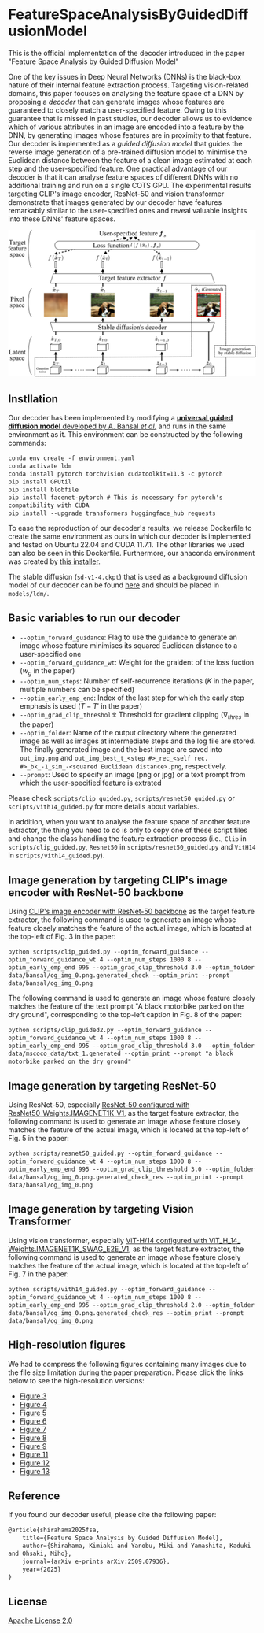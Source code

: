 # FeatureSpaceAnalysisByGuidedDiffusionModel
This is the official implementation of the decoder introduced in the paper "Feature Space Analysis by Guided Diffusion Model" 

One of the key issues in Deep Neural Networks (DNNs) is the black-box nature of their internal feature extraction process. Targeting vision-related domains, this paper focuses on analysing the feature space of a DNN by proposing a *decoder* that can generate images whose features are guaranteed to closely match a user-specified feature. Owing to this guarantee that is missed in past studies, our decoder allows us to evidence which of various attributes in an image are encoded into a feature by the DNN, by generating images whose features are in proximity to that feature. Our decoder is implemented as a *guided diffusion model* that guides the reverse image generation of a pre-trained diffusion model to minimise the Euclidean distance between the feature of a clean image estimated at each step and the user-specified feature. One practical advantage of our decoder is that it can analyse feature spaces of different DNNs with no additional training and run on a single COTS GPU. The experimental results targeting CLIP's image encoder, ResNet-50 and vision transformer demonstrate that images generated by our decoder have features remarkably similar to the user-specified ones and reveal valuable insights into these DNNs' feature spaces.

<img width="800" src="https://github.com/KimiakiShirahama/FeatureSpaceAnalysisByGuidedDiffusionModel/blob/main/data/overview.png">

## Instllation
Our decoder has been implemented by modifying a [**universal guided diffusion model** developed by A. Bansal *et al.*](https://github.com/arpitbansal297/Universal-Guided-Diffusion) and runs in the same environment as it. This environment can be constructed by the following commands:   
```
conda env create -f environment.yaml
conda activate ldm
conda install pytorch torchvision cudatoolkit=11.3 -c pytorch
pip install GPUtil
pip install blobfile
pip install facenet-pytorch # This is necessary for pytorch's compatibility with CUDA
pip install --upgrade transformers huggingface_hub requests
```

To ease the reproduction of our decoder's results, we release Dockerfile to create the same environment as ours in which our decoder is implemented and tested on Ubuntu 22.04 and CUDA 11.7.1. The other libraries we used can also be seen in this Dockerfile. Furthermore, our anaconda environment was created by [this installer](https://repo.anaconda.com/archive/Anaconda3-2024.06-1-Linux-x86_64.sh).

The stable diffusion (`sd-v1-4.ckpt`) that is used as a background diffusion model of our decoder can be found [here](https://huggingface.co/CompVis/stable-diffusion-v-1-4-original) and should be placed in `models/ldm/`. 

## Basic variables to run our decoder

- `--optim_forward_guidance`: Flag to use the guidance to generate an image whose feature minimises its squared Euclidean distance to a user-specified one
- `--optim_forward_guidance_wt`: Weight for the graident of the loss fuction ($w_g$ in the paper)
- `--optim_num_steps`: Number of self-recurrence iterations ($K$ in the paper, multiple numbers can be specified)
- `--optim_early_emp_end`: Index of the last step for which the early step emphasis is used ($T - T'$ in the paper)
- `--optim_grad_clip_threshold`: Threshold for gradient clipping ($\nabla_{thres}$ in the paper)
- `--optim_folder`: Name of the output directory where the generated image as well as images at intermediate steps and the log file are stored. The finally generated image and the best image are saved into `out_img.png` and `out_img_best_t_<step #>_rec_<self rec. #>_bk_-1_sim_-<squared Euclidean distance>.png`, respectively. 
- `--prompt`: Used to specify an image (png or jpg) or a text prompt from which the user-specified feature is extrated  

Please check `scripts/clip_guided.py`, `scripts/resnet50_guided.py` or `scripts/vith14_guided.py` for more details about variables.

In addition, when you want to analyse the feature space of another feature extractor, the thing you need to do is only to copy one of these script files and change the class handling the feature extraction process (i.e., `Clip` in `scripts/clip_guided.py`, `Resnet50` in `scripts/resnet50_guided.py` and `VitH14` in `scripts/vith14_guided.py`). 

## Image generation by targeting CLIP's image encoder with ResNet-50 backbone

Using [CLIP's image encoder with ResNet-50 backbone](https://github.com/openai/CLIP) as the target feature extractor, the following command is used to generate an image whose feature closely matches the feature of the actual image, which is located at the top-left of Fig. 3 in the paper:
```
python scripts/clip_guided.py --optim_forward_guidance --optim_forward_guidance_wt 4 --optim_num_steps 1000 8 --optim_early_emp_end 995 --optim_grad_clip_threshold 3.0 --optim_folder data/bansal/og_img_0.png.generated_check --optim_print --prompt data/bansal/og_img_0.png
```

The following command is used to generate an image whose feature closely matches the feature of the text prompt "A black motorbike parked on the dry ground", corresponding to the top-left caption in Fig. 8 of the paper:
```
python scripts/clip_guided2.py --optim_forward_guidance --optim_forward_guidance_wt 4 --optim_num_steps 1000 8 --optim_early_emp_end 995 --optim_grad_clip_threshold 3.0 --optim_folder data/mscoco_data/txt_1.generated --optim_print --prompt "a black motorbike parked on the dry ground" 
```

## Image generation by targeting ResNet-50

Using ResNet-50, especially [ResNet-50 configured with ResNet50_Weights.IMAGENET1K_V1](https://docs.pytorch.org/vision/main/models/generated/torchvision.models.resnet50.html#torchvision.models.ResNet50_Weights), as the target feature extractor, the following command is used to generate an image whose feature closely matches the feature of the actual image, which is located at the top-left of Fig. 5 in the paper:
```
python scripts/resnet50_guided.py --optim_forward_guidance --optim_forward_guidance_wt 4 --optim_num_steps 1000 8 --optim_early_emp_end 995 --optim_grad_clip_threshold 3.0 --optim_folder data/bansal/og_img_0.png.generated_check_res --optim_print --prompt data/bansal/og_img_0.png
```

## Image generation by targeting Vision Transformer

Using vision transformer, especially [ViT-H/14 configured with ViT_H_14_ Weights.IMAGENET1K_SWAG_E2E_V1](https://docs.pytorch.org/vision/main/models/generated/torchvision.models.vit_h_14.html#torchvision.models.ViT_H_14_Weights), as the target feature extractor, the following command is used to generate an image whose feature closely matches the feature of the actual image, which is located at the top-left of Fig. 7 in the paper:
```
python scripts/vith14_guided.py --optim_forward_guidance --optim_forward_guidance_wt 4 --optim_num_steps 1000 8 --optim_early_emp_end 995 --optim_grad_clip_threshold 2.0 --optim_folder data/bansal/og_img_0.png.generated_check_res --optim_print --prompt data/bansal/og_img_0.png
```

## High-resolution figures
We had to compress the following figures containing many images due to the file size limitation during the paper preparation. Please click the links below to see the high-resolution versions: 
- [Figure 3](https://doshishaacjp-my.sharepoint.com/:b:/g/personal/kshiraha_mail_doshisha_ac_jp/Ec8ZKwGRp8lDgrXJx8uRQa4BDYVSYaxCkAGU1OjiiVn81w?e=rXmJK2)
- [Figure 4](https://doshishaacjp-my.sharepoint.com/:b:/g/personal/kshiraha_mail_doshisha_ac_jp/ERtabsfWrURPqZvrOMdnBb0B4eqCs9IdN9SmmODKLhovFw?e=Lbr67P)
- [Figure 5](https://doshishaacjp-my.sharepoint.com/:b:/g/personal/kshiraha_mail_doshisha_ac_jp/EeVv0oVRlQpKuVrSrfbJSg8B40TkDFAqWsqZw5dDMkjtqA?e=w676TZ)
- [Figure 6](https://doshishaacjp-my.sharepoint.com/:b:/g/personal/kshiraha_mail_doshisha_ac_jp/EdemQyh1zxtIgzj2jQ4UlMABWQj67FPOMmf8YTk5_Xg69w?e=NE0Xey)
- [Figure 7](https://doshishaacjp-my.sharepoint.com/:b:/g/personal/kshiraha_mail_doshisha_ac_jp/EVwqCxbTlIFAvuCxaTjG9QwBAsbjKkqhd7i9HbMwx4fTiw?e=j2YPnj)
- [Figure 8](https://doshishaacjp-my.sharepoint.com/:b:/g/personal/kshiraha_mail_doshisha_ac_jp/EYQFEBjkf_hDmOCKmWYkc1sBGbdqOHLH4b3SYMXj_1tO1w?e=RGOvPa)
- [Figure 9](https://doshishaacjp-my.sharepoint.com/:b:/g/personal/kshiraha_mail_doshisha_ac_jp/EYvKeYjCbHBKhtTiUodXJ6QBFYtUzIzsLHFwf66OKCcguA?e=ANYCNB)
- [Figure 11](https://doshishaacjp-my.sharepoint.com/:b:/g/personal/kshiraha_mail_doshisha_ac_jp/EdyUQ1zCqVJJq0w4_96EhPQBSWzJ0AyQCVy_k3_Onm1YEg?e=f1RBCQ)
- [Figure 12](https://doshishaacjp-my.sharepoint.com/:b:/g/personal/kshiraha_mail_doshisha_ac_jp/ETODzGQpqv1Ku-m7v8hhFmUBXKbqO2ClsXq566ql1v96kQ?e=dSIUwf)
- [Figure 13](https://doshishaacjp-my.sharepoint.com/:b:/g/personal/kshiraha_mail_doshisha_ac_jp/EURmEACQRlREp9uJpZkKvL0B6ple-gs-D3UpkXbqOwsHRw)

## Reference
If you found our decoder useful, please cite the following paper:

```
@article{shirahama2025fsa,
    title={Feature Space Analysis by Guided Diffusion Model},
    author={Shirahama, Kimiaki and Yanobu, Miki and Yamashita, Kaduki and Ohsaki, Miho},
    journal={arXiv e-prints arXiv:2509.07936},
    year={2025}
}
```

## License

[Apache License 2.0](https://www.apache.org/licenses/LICENSE-2.0)
